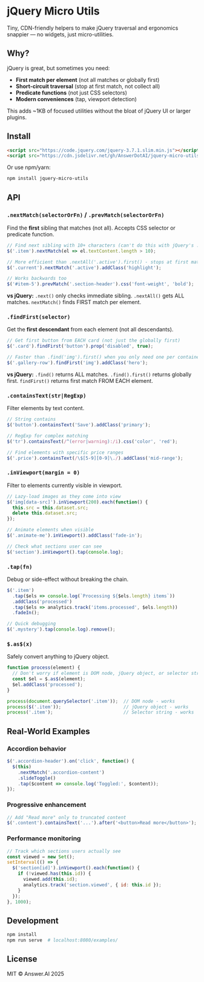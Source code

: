 # jQuery Micro Utils

Tiny, CDN-friendly helpers to make jQuery traversal and ergonomics snappier — no widgets, just micro-utilities.

## Why?

jQuery is great, but sometimes you need:
- **First match per element** (not all matches or globally first)
- **Short-circuit traversal** (stop at first match, not collect all)
- **Predicate functions** (not just CSS selectors)
- **Modern conveniences** (tap, viewport detection)

This adds ~1KB of focused utilities without the bloat of jQuery UI or larger plugins.

## Install

```html
<script src="https://code.jquery.com/jquery-3.7.1.slim.min.js"></script>
<script src="https://cdn.jsdelivr.net/gh/AnswerDotAI/jquery-micro-utils@0.1.5/src/jquery-micro-utils.js"></script>
```

Or use npm/yarn:
```bash
npm install jquery-micro-utils
```

## API

### `.nextMatch(selectorOrFn)` / `.prevMatch(selectorOrFn)`

Find the **first** sibling that matches (not all). Accepts CSS selector or predicate function.

```js
// Find next sibling with 10+ characters (can't do this with jQuery's .next())
$('.item').nextMatch(el => el.textContent.length > 10);

// More efficient than .nextAll('.active').first() - stops at first match
$('.current').nextMatch('.active').addClass('highlight');

// Works backwards too
$('#item-5').prevMatch('.section-header').css('font-weight', 'bold');
```

**vs jQuery:** `.next()` only checks immediate sibling. `.nextAll()` gets ALL matches. `nextMatch()` finds FIRST match per element.

### `.findFirst(selector)`

Get the **first descendant** from each element (not all descendants).

```js
// Get first button from EACH card (not just the globally first)
$('.card').findFirst('button').prop('disabled', true);

// Faster than .find('img').first() when you only need one per container
$('.gallery-row').findFirst('img').addClass('hero');
```

**vs jQuery:** `.find()` returns ALL matches. `.find().first()` returns globally first. `findFirst()` returns first match FROM EACH element.

### `.containsText(str|RegExp)`

Filter elements by text content.

```js
// String contains
$('button').containsText('Save').addClass('primary');

// RegExp for complex matching
$('tr').containsText(/^(error|warning):/i).css('color', 'red');

// Find elements with specific price ranges
$('.price').containsText(/\$[5-9][0-9]\./).addClass('mid-range');
```

### `.inViewport(margin = 0)`

Filter to elements currently visible in viewport.

```js
// Lazy-load images as they come into view
$('img[data-src]').inViewport(200).each(function() {
  this.src = this.dataset.src;
  delete this.dataset.src;
});

// Animate elements when visible
$('.animate-me').inViewport().addClass('fade-in');

// Check what sections user can see
$('section').inViewport().tap(console.log);
```

### `.tap(fn)`

Debug or side-effect without breaking the chain.

```js
$('.item')
  .tap($els => console.log(`Processing ${$els.length} items`))
  .addClass('processed')
  .tap($els => analytics.track('items.processed', $els.length))
  .fadeIn();

// Quick debugging
$('.mystery').tap(console.log).remove();
```

### `$.as$(x)`

Safely convert anything to jQuery object.

```js
function process(element) {
  // Don't worry if element is DOM node, jQuery object, or selector string
  const $el = $.as$(element);
  $el.addClass('processed');
}

process(document.querySelector('.item'));  // DOM node - works
process($('.item'));                       // jQuery object - works
process('.item');                          // Selector string - works
```

## Real-World Examples

### Accordion behavior
```js
$('.accordion-header').on('click', function() {
  $(this)
    .nextMatch('.accordion-content')
    .slideToggle()
    .tap($content => console.log('Toggled:', $content));
});
```

### Progressive enhancement
```js
// Add "Read more" only to truncated content
$('.content').containsText('...').after('<button>Read more</button>');
```

### Performance monitoring
```js
// Track which sections users actually see
const viewed = new Set();
setInterval(() => {
  $('section[id]').inViewport().each(function() {
    if (!viewed.has(this.id)) {
      viewed.add(this.id);
      analytics.track('section.viewed', { id: this.id });
    }
  });
}, 1000);
```

## Development

```bash
npm install
npm run serve  # localhost:8080/examples/
```

## License

MIT © Answer.AI 2025

